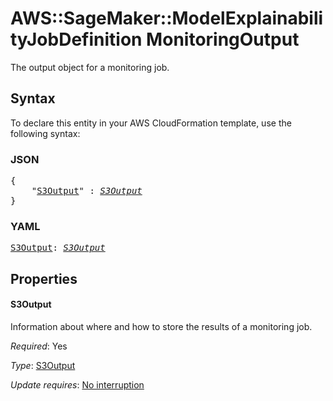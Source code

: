 # AWS::SageMaker::ModelExplainabilityJobDefinition MonitoringOutput

The output object for a monitoring job.

## Syntax

To declare this entity in your AWS CloudFormation template, use the following syntax:

### JSON

<pre>
{
    "<a href="#s3output" title="S3Output">S3Output</a>" : <i><a href="s3output.md">S3Output</a></i>
}
</pre>

### YAML

<pre>
<a href="#s3output" title="S3Output">S3Output</a>: <i><a href="s3output.md">S3Output</a></i>
</pre>

## Properties

#### S3Output

Information about where and how to store the results of a monitoring job.

_Required_: Yes

_Type_: <a href="s3output.md">S3Output</a>

_Update requires_: [No interruption](https://docs.aws.amazon.com/AWSCloudFormation/latest/UserGuide/using-cfn-updating-stacks-update-behaviors.html#update-no-interrupt)

